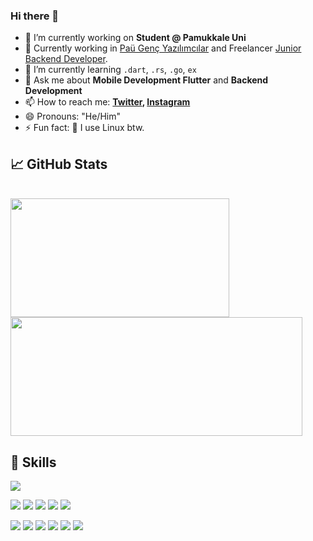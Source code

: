 ### Hi there 👋

- 🔭 I’m currently working on **Student @ Pamukkale Uni**
- 🚩 Currently working in [Paü Genç Yazılımcılar](https://github.com/GencYazilimcilar) and Freelancer [Junior Backend Developer](https://veriyaz.com.tr/).
- 🌱 I’m currently learning `.dart`, `.rs`, `.go`, `ex`
- 💬 Ask me about **Mobile Development Flutter** and **Backend Development**
- 📫 How to reach me: **[Twitter](https://twitter.com/mustafaakill), [Instagram](https://instagram.com/mustafaakilll)**
- 😄 Pronouns: "He/Him"
- ⚡ Fun fact: :penguin: I use Linux btw.

## &#x1f4c8; GitHub Stats
<br/>
<a href="https://github-readme-stats-bnqo.vercel.app/api/top-langs/?username=mustafaakilll&langs_count=8&layout=compact&theme=onedark">
 <img width="350" height="190" src="https://github-readme-stats-bnqo.vercel.app/api/top-langs/?username=mustafaakilll&langs_count=8&layout=compact&theme=onedark" />
</a> 
<a href="https://github-readme-stats-bnqo.vercel.app/api?username=mustafaakilll&theme=onedark&show_icons=true">
 <img width="467" height="190" src="https://github-readme-stats-bnqo.vercel.app/api?username=mustafaakilll&theme=onedark&show_icons=true" />
</a>

## 💼 Skills

![](https://img.shields.io/badge/OS-Linux-informational?style=flat&logo=linux&logoColor=white&color=4AB197)

![](https://img.shields.io/badge/Code-Dart-informational?style=flat&logo=Dart&logoColor=white&color=4AB197)
![](https://img.shields.io/badge/Code-JavaScript-informational?style=flat&logo=JavaScript&logoColor=white&color=4AB197)
![](https://img.shields.io/badge/Code-TypeScript-informational?style=flat&logo=TypeScript&logoColor=white&color=4AB197)
![](https://img.shields.io/badge/Code-Go-informational?style=flat&logo=Go&logoColor=white&color=4AB197)
![](https://img.shields.io/badge/Code-Rust-informational?style=flat&logo=Rust&logoColor=white&color=4AB197)

![](https://img.shields.io/badge/Tools-MongoDB-informational?style=flat&logo=MongoDB&logoColor=white&color=4AB197)
![](https://img.shields.io/badge/Tools-MySQL-informational?style=flat&logo=MySQL&logoColor=white&color=4AB197)
![](https://img.shields.io/badge/Tools-MariaDB-informational?style=flat&logo=MariaDB&logoColor=white&color=4AB197)
![](https://img.shields.io/badge/Tools-PostgreSQL-informational?style=flat&logo=postgresql&logoColor=white&color=4AB197)
![](https://img.shields.io/badge/Tools-Docker-informational?style=flat&logo=docker&logoColor=white&color=4AB197)
![](https://img.shields.io/badge/Tools-Postman-informational?style=flat&logo=Postman&logoColor=white&color=4AB197)


